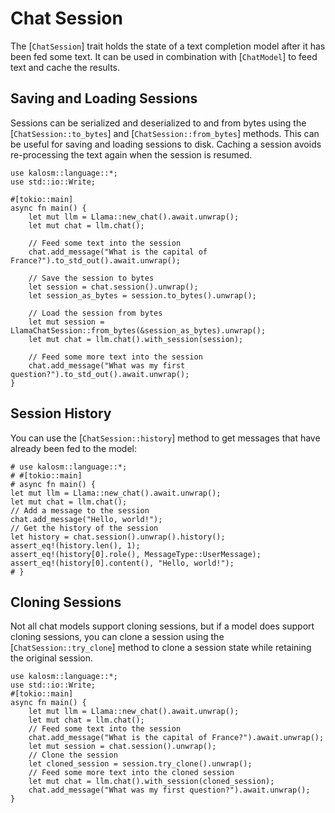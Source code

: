 # Chat Session

The [`ChatSession`] trait holds the state of a text completion model after it has been fed some text. It can be used in combination with [`ChatModel`] to feed text and cache the results.

## Saving and Loading Sessions

Sessions can be serialized and deserialized to and from bytes using the [`ChatSession::to_bytes`] and [`ChatSession::from_bytes`] methods. This can be useful for saving and loading sessions to disk. Caching a session avoids re-processing the text again when the session is resumed.

```rust, no_run
use kalosm::language::*;
use std::io::Write;

#[tokio::main]
async fn main() {
    let mut llm = Llama::new_chat().await.unwrap();
    let mut chat = llm.chat();

    // Feed some text into the session
    chat.add_message("What is the capital of France?").to_std_out().await.unwrap();

    // Save the session to bytes
    let session = chat.session().unwrap();
    let session_as_bytes = session.to_bytes().unwrap();
    
    // Load the session from bytes
    let mut session = LlamaChatSession::from_bytes(&session_as_bytes).unwrap();
    let mut chat = llm.chat().with_session(session);

    // Feed some more text into the session
    chat.add_message("What was my first question?").to_std_out().await.unwrap();
}
```

## Session History

You can use the [`ChatSession::history`] method to get messages that have already been fed to the model:

```rust, no_run
# use kalosm::language::*;
# #[tokio::main]
# async fn main() {
let mut llm = Llama::new_chat().await.unwrap();
let mut chat = llm.chat();
// Add a message to the session
chat.add_message("Hello, world!");
// Get the history of the session
let history = chat.session().unwrap().history();
assert_eq!(history.len(), 1);
assert_eq!(history[0].role(), MessageType::UserMessage);
assert_eq!(history[0].content(), "Hello, world!");
# }
```

## Cloning Sessions

Not all chat models support cloning sessions, but if a model does support
cloning sessions, you can clone a session using the [`ChatSession::try_clone`] method
to clone a session state while retaining the original session.

```rust, no_run
use kalosm::language::*;
use std::io::Write;
#[tokio::main]
async fn main() {
    let mut llm = Llama::new_chat().await.unwrap();
    let mut chat = llm.chat();
    // Feed some text into the session
    chat.add_message("What is the capital of France?").await.unwrap();
    let mut session = chat.session().unwrap();
    // Clone the session
    let cloned_session = session.try_clone().unwrap();
    // Feed some more text into the cloned session
    let mut chat = llm.chat().with_session(cloned_session);
    chat.add_message("What was my first question?").await.unwrap();
}
```